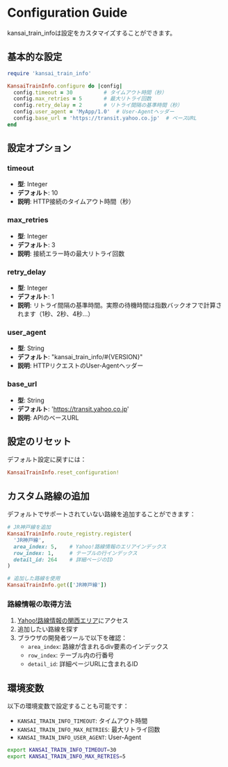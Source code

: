 # Configuration Guide

kansai_train_infoは設定をカスタマイズすることができます。

## 基本的な設定

```ruby
require 'kansai_train_info'

KansaiTrainInfo.configure do |config|
  config.timeout = 30          # タイムアウト時間（秒）
  config.max_retries = 5       # 最大リトライ回数
  config.retry_delay = 2       # リトライ間隔の基準時間（秒）
  config.user_agent = 'MyApp/1.0'  # User-Agentヘッダー
  config.base_url = 'https://transit.yahoo.co.jp'  # ベースURL
end
```

## 設定オプション

### timeout
- **型**: Integer
- **デフォルト**: 10
- **説明**: HTTP接続のタイムアウト時間（秒）

### max_retries
- **型**: Integer
- **デフォルト**: 3
- **説明**: 接続エラー時の最大リトライ回数

### retry_delay
- **型**: Integer
- **デフォルト**: 1
- **説明**: リトライ間隔の基準時間。実際の待機時間は指数バックオフで計算されます（1秒、2秒、4秒...）

### user_agent
- **型**: String
- **デフォルト**: "kansai_train_info/#{VERSION}"
- **説明**: HTTPリクエストのUser-Agentヘッダー

### base_url
- **型**: String
- **デフォルト**: 'https://transit.yahoo.co.jp'
- **説明**: APIのベースURL

## 設定のリセット

デフォルト設定に戻すには：

```ruby
KansaiTrainInfo.reset_configuration!
```

## カスタム路線の追加

デフォルトでサポートされていない路線を追加することができます：

```ruby
# JR神戸線を追加
KansaiTrainInfo.route_registry.register(
  'JR神戸線',
  area_index: 5,    # Yahoo!路線情報のエリアインデックス
  row_index: 1,     # テーブルの行インデックス
  detail_id: 264    # 詳細ページのID
)

# 追加した路線を使用
KansaiTrainInfo.get(['JR神戸線'])
```

### 路線情報の取得方法

1. [Yahoo!路線情報の関西エリア](https://transit.yahoo.co.jp/traininfo/area/6/)にアクセス
2. 追加したい路線を探す
3. ブラウザの開発者ツールで以下を確認：
   - `area_index`: 路線が含まれるdiv要素のインデックス
   - `row_index`: テーブル内の行番号
   - `detail_id`: 詳細ページURLに含まれるID

## 環境変数

以下の環境変数で設定することも可能です：

- `KANSAI_TRAIN_INFO_TIMEOUT`: タイムアウト時間
- `KANSAI_TRAIN_INFO_MAX_RETRIES`: 最大リトライ回数
- `KANSAI_TRAIN_INFO_USER_AGENT`: User-Agent

```bash
export KANSAI_TRAIN_INFO_TIMEOUT=30
export KANSAI_TRAIN_INFO_MAX_RETRIES=5
```